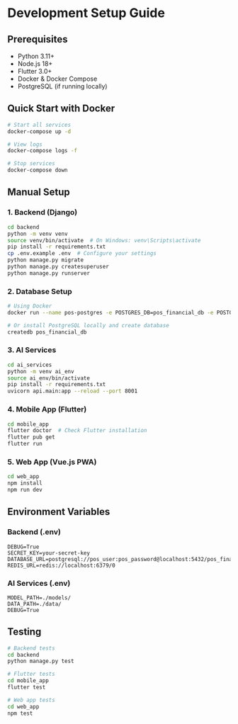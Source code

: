 # Development Setup Guide

## Prerequisites
- Python 3.11+
- Node.js 18+
- Flutter 3.0+
- Docker & Docker Compose
- PostgreSQL (if running locally)

## Quick Start with Docker
```bash
# Start all services
docker-compose up -d

# View logs
docker-compose logs -f

# Stop services
docker-compose down
```

## Manual Setup

### 1. Backend (Django)
```bash
cd backend
python -m venv venv
source venv/bin/activate  # On Windows: venv\Scripts\activate
pip install -r requirements.txt
cp .env.example .env  # Configure your settings
python manage.py migrate
python manage.py createsuperuser
python manage.py runserver
```

### 2. Database Setup
```bash
# Using Docker
docker run --name pos-postgres -e POSTGRES_DB=pos_financial_db -e POSTGRES_USER=pos_user -e POSTGRES_PASSWORD=pos_password -p 5432:5432 -d postgres:15

# Or install PostgreSQL locally and create database
createdb pos_financial_db
```

### 3. AI Services
```bash
cd ai_services
python -m venv ai_env
source ai_env/bin/activate
pip install -r requirements.txt
uvicorn api.main:app --reload --port 8001
```

### 4. Mobile App (Flutter)
```bash
cd mobile_app
flutter doctor  # Check Flutter installation
flutter pub get
flutter run
```

### 5. Web App (Vue.js PWA)
```bash
cd web_app
npm install
npm run dev
```

## Environment Variables

### Backend (.env)
```
DEBUG=True
SECRET_KEY=your-secret-key
DATABASE_URL=postgresql://pos_user:pos_password@localhost:5432/pos_financial_db
REDIS_URL=redis://localhost:6379/0
```

### AI Services (.env)
```
MODEL_PATH=./models/
DATA_PATH=./data/
DEBUG=True
```

## Testing
```bash
# Backend tests
cd backend
python manage.py test

# Flutter tests
cd mobile_app
flutter test

# Web app tests
cd web_app
npm test
```
